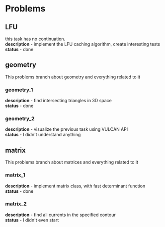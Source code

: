 # Problems

## LFU
this task has no continuation.  
**description** - implement the LFU caching algorithm, create interesting tests  
**status** - done

## geometry

This problems branch about geometry and everything related to it  

### geometry_1
**description** - find intersecting triangles in 3D space  
**status** - done

### geometry_2
**description** - visualize the previous task using VULCAN API  
**status** - I didn't understand anything

## matrix

This problems branch about matrices and everything related to it  

### matrix_1
**description** - implement matrix class, with fast determinant function  
**status** - done

### matrix_2
**description** - find all currents in the specified contour  
**status** - I didn't even start
